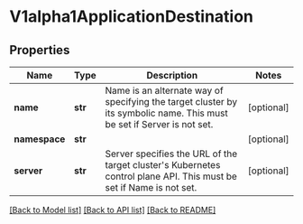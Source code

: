 # V1alpha1ApplicationDestination

## Properties
Name | Type | Description | Notes
------------ | ------------- | ------------- | -------------
**name** | **str** | Name is an alternate way of specifying the target cluster by its symbolic name. This must be set if Server is not set. | [optional] 
**namespace** | **str** |  | [optional] 
**server** | **str** | Server specifies the URL of the target cluster&#39;s Kubernetes control plane API. This must be set if Name is not set. | [optional] 

[[Back to Model list]](../README.md#documentation-for-models) [[Back to API list]](../README.md#documentation-for-api-endpoints) [[Back to README]](../README.md)


